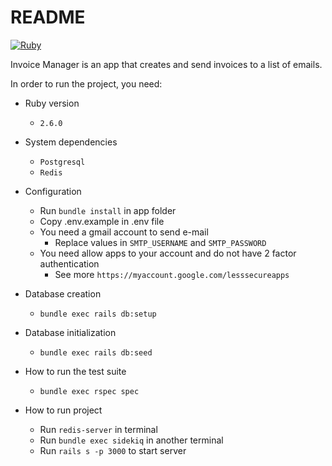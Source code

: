 # README

[![Ruby](https://github.com/douglasfeitosa/invoice_manager/actions/workflows/ruby.yml/badge.svg)](https://github.com/douglasfeitosa/invoice_manager/actions/workflows/ruby.yml)

Invoice Manager is an app that creates and send invoices to a list of emails.

In order to run the project, you need:

* Ruby version
  * `2.6.0`

* System dependencies
  * `Postgresql`
  * `Redis`

* Configuration
  * Run `bundle install` in app folder
  * Copy .env.example in .env file
  * You need a gmail account to send e-mail
    * Replace values in `SMTP_USERNAME` and `SMTP_PASSWORD`
  * You need allow apps to your account and do not have 2 factor authentication
    * See more `https://myaccount.google.com/lesssecureapps`
  
* Database creation
  * `bundle exec rails db:setup`

* Database initialization
  * `bundle exec rails db:seed` 

* How to run the test suite
  * `bundle exec rspec spec`

* How to run project
  * Run `redis-server` in terminal
  * Run `bundle exec sidekiq` in another terminal
  * Run `rails s -p 3000` to start server